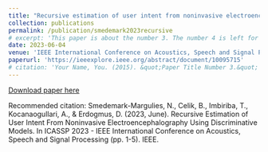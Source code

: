 ```yaml
---
title: "Recursive estimation of user intent from noninvasive electroencephalography using discriminative models"
collection: publications
permalink: /publication/smedemark2023recursive
# excerpt: 'This paper is about the number 3. The number 4 is left for future work.'
date: 2023-06-04
venue: 'IEEE International Conference on Acoustics, Speech and Signal Processing (ICASSP)'
paperurl: 'https://ieeexplore.ieee.org/abstract/document/10095715'
# citation: 'Your Name, You. (2015). &quot;Paper Title Number 3.&quot; <i>Journal 1</i>. 1(3).'
---
```


[Download paper here](https://arxiv.org/pdf/2211.02630.pdf)

Recommended citation: Smedemark-Margulies, N., Celik, B., Imbiriba, T., Kocanaogullari, A., & Erdogmus, D. (2023, June). Recursive Estimation of User Intent From Noninvasive Electroencephalography Using Discriminative Models. In ICASSP 2023 - IEEE International Conference on Acoustics, Speech and Signal Processing (pp. 1-5). IEEE.